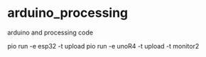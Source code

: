 # arduino_processing
arduino and processing code


pio run -e esp32 -t upload
pio run -e unoR4 -t upload -t monitor2